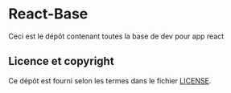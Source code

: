 # React-Base

Ceci est le dépôt contenant toutes la base de dev pour app react

## Licence et copyright

Ce dépôt est fourni selon les termes dans le fichier [LICENSE](LICENSE).
